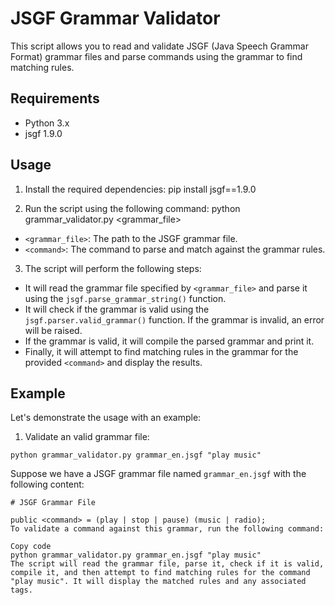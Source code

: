 # JSGF Grammar Validator

This script allows you to read and validate JSGF (Java Speech Grammar Format) grammar files and parse commands using the grammar to find matching rules.

## Requirements

- Python 3.x
- jsgf 1.9.0

## Usage

1. Install the required dependencies:
pip install jsgf==1.9.0


2. Run the script using the following command:
python grammar_validator.py <grammar_file> <command>


- `<grammar_file>`: The path to the JSGF grammar file.
- `<command>`: The command to parse and match against the grammar rules.

3. The script will perform the following steps:
- It will read the grammar file specified by `<grammar_file>` and parse it using the `jsgf.parse_grammar_string()` function.
- It will check if the grammar is valid using the `jsgf.parser.valid_grammar()` function. If the grammar is invalid, an error will be raised.
- If the grammar is valid, it will compile the parsed grammar and print it.
- Finally, it will attempt to find matching rules in the grammar for the provided `<command>` and display the results.

## Example

Let's demonstrate the usage with an example: 
1. Validate an valid grammar file:
```
python grammar_validator.py grammar_en.jsgf "play music"
```

Suppose we have a JSGF grammar file named `grammar_en.jsgf` with the following content:

```plaintext
# JSGF Grammar File

public <command> = (play | stop | pause) (music | radio);
To validate a command against this grammar, run the following command:

Copy code
python grammar_validator.py grammar_en.jsgf "play music"
The script will read the grammar file, parse it, check if it is valid, compile it, and then attempt to find matching rules for the command "play music". It will display the matched rules and any associated tags.
